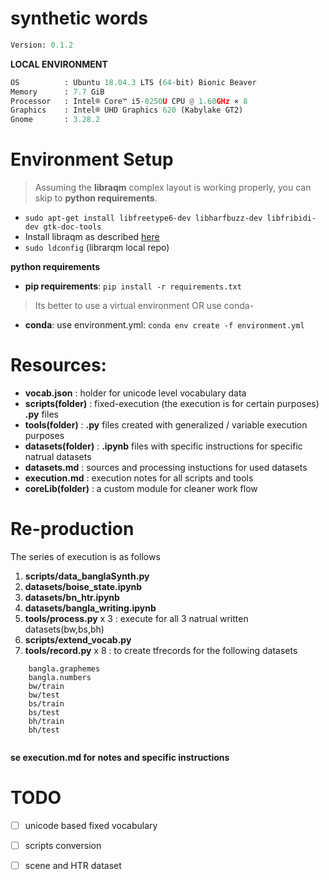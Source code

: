 
# synthetic words

```python
Version: 0.1.2     
```



**LOCAL ENVIRONMENT**  
```python
OS          : Ubuntu 18.04.3 LTS (64-bit) Bionic Beaver        
Memory      : 7.7 GiB  
Processor   : Intel® Core™ i5-8250U CPU @ 1.60GHz × 8    
Graphics    : Intel® UHD Graphics 620 (Kabylake GT2)  
Gnome       : 3.28.2  
```
# Environment Setup
>Assuming the **libraqm** complex layout is working properly, you can skip to **python requirements**. 
*  ```sudo apt-get install libfreetype6-dev libharfbuzz-dev libfribidi-dev gtk-doc-tools```
* Install libraqm as described [here](https://github.com/HOST-Oman/libraqm)
* ```sudo ldconfig``` (librarqm local repo)

**python requirements**
* **pip requirements**: ```pip install -r requirements.txt``` 
> Its better to use a virtual environment 
OR use conda-
* **conda**: use environment.yml: ```conda env create -f environment.yml```


# Resources:
* **vocab.json**        : holder for unicode level vocabulary data
* **scripts(folder)**   : fixed-execution (the execution is for certain purposes) **.py** files
* **tools(folder)**     : **.py** files created with generalized / variable execution purposes
* **datasets(folder)**  : **.ipynb** files with specific instructions for specific natrual datasets
* **datasets.md**       : sources and processing instuctions for used datasets  
* **execution.md**      : execution notes for all scripts and tools
* **coreLib(folder)**   : a custom module for cleaner work flow


# Re-production

The series of execution is as follows

1. **scripts/data_banglaSynth.py**
2. **datasets/boise_state.ipynb**
3. **datasets/bn_htr.ipynb**
4. **datasets/bangla_writing.ipynb**
5. **tools/process.py** x 3 : execute for all 3 natrual written datasets(bw,bs,bh)
6. **scripts/extend_vocab.py**
7. **tools/record.py**  x 8 : to create tfrecords for the following datasets

```
    bangla.graphemes
    bangla.numbers
    bw/train
    bw/test
    bs/train
    bs/test
    bh/train
    bh/test
    
```
**se execution.md for notes and specific instructions** 


# TODO
- [ ] unicode based fixed vocabulary
- [ ] scripts conversion
- [ ] scene and HTR dataset


